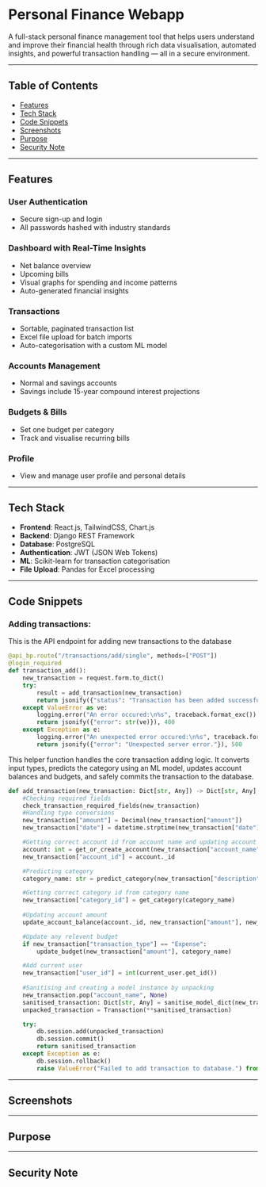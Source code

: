 # Personal Finance Webapp
A full-stack personal finance management tool that helps users understand and improve their financial health through rich data visualisation, automated insights, and powerful transaction handling — all in a secure environment.

---

## Table of Contents

- [Features](#features)
- [Tech Stack](#tech-stack)
- [Code Snippets](#code-snippets)
- [Screenshots](#screenshots)
- [Purpose](#purpose)
- [Security Note](#security-note)

---

## Features

### User Authentication
- Secure sign-up and login
- All passwords hashed with industry standards

### Dashboard with Real-Time Insights
- Net balance overview
- Upcoming bills
- Visual graphs for spending and income patterns
- Auto-generated financial insights

### Transactions
- Sortable, paginated transaction list
- Excel file upload for batch imports
- Auto-categorisation with a custom ML model

### Accounts Management
- Normal and savings accounts
- Savings include 15-year compound interest projections

### Budgets & Bills
- Set one budget per category
- Track and visualise recurring bills

### Profile
- View and manage user profile and personal details

---

## Tech Stack

- **Frontend**: React.js, TailwindCSS, Chart.js
- **Backend**: Django REST Framework
- **Database**: PostgreSQL
- **Authentication**: JWT (JSON Web Tokens)
- **ML**: Scikit-learn for transaction categorisation
- **File Upload**: Pandas for Excel processing

---

## Code Snippets
### Adding transactions:
This is the API endpoint for adding new transactions to the database

```python
@api_bp.route("/transactions/add/single", methods=["POST"])
@login_required
def transaction_add():
    new_transaction = request.form.to_dict()
    try:
        result = add_transaction(new_transaction)
        return jsonify({"status": "Transaction has been added successfully.", "inserted": result}), 200
    except ValueError as ve:
        logging.error("An error occured:\n%s", traceback.format_exc())
        return jsonify({"error": str(ve)}), 400
    except Exception as e:
        logging.error("An unexpected error occured:\n%s", traceback.format_exc())
        return jsonify({"error": "Unexpected server error."}), 500
```

This helper function handles the core transaction adding logic. It converts input types, predicts the category using an ML model, updates account balances and budgets, and safely commits the transaction to the database.

```python
def add_transaction(new_transaction: Dict[str, Any]) -> Dict[str, Any]:
    #Checking required fields
    check_transaction_required_fields(new_transaction)
    #Handling type conversions
    new_transaction["amount"] = Decimal(new_transaction["amount"])
    new_transaction["date"] = datetime.strptime(new_transaction["date"], "%d/%m/%Y %H:%M")

    #Getting correct account id from account name and updating account table
    account: int = get_or_create_account(new_transaction["account_name"])
    new_transaction["account_id"] = account._id

    #Predicting category
    category_name: str = predict_category(new_transaction["description"], new_transaction["transaction_type"], new_transaction["amount"])

    #Getting correct category id from category name
    new_transaction["category_id"] = get_category(category_name)
    
    #Updating account amount
    update_account_balance(account._id, new_transaction["amount"], new_transaction["transaction_type"])

    #Update any relevent budget
    if new_transaction["transaction_type"] == "Expense":
        update_budget(new_transaction["amount"], category_name)

    #Add current user
    new_transaction["user_id"] = int(current_user.get_id())
        
    #Sanitising and creating a model instance by unpacking
    new_transaction.pop("account_name", None)
    sanitised_transaction: Dict[str, Any] = sanitise_model_dict(new_transaction, Transaction)
    unpacked_transaction = Transaction(**sanitised_transaction)

    try:
        db.session.add(unpacked_transaction)
        db.session.commit()
        return sanitised_transaction
    except Exception as e:
        db.session.rollback()
        raise ValueError("Failed to add transaction to database.") from e
```

---

## Screenshots

---

## Purpose

---

## Security Note

